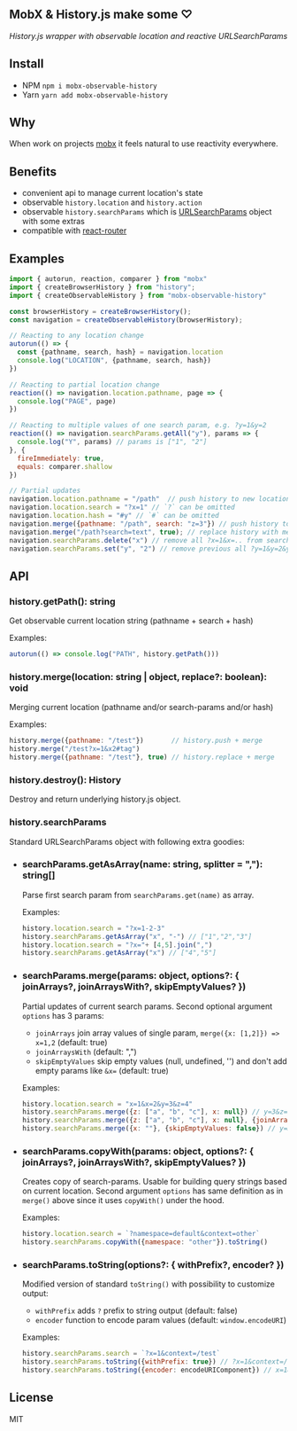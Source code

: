 ## MobX & History.js make some ♡

_History.js wrapper with observable location and reactive URLSearchParams_

## Install
- NPM `npm i mobx-observable-history`
- Yarn `yarn add mobx-observable-history`

## Why
When work on projects [mobx](https://github.com/mobxjs/mobx) it feels natural 
to use reactivity everywhere.

## Benefits
- convenient api to manage current location's state  
- observable `history.location` and `history.action`
- observable `history.searchParams` which is [URLSearchParams](https://developer.mozilla.org/en-US/docs/Web/API/URLSearchParams/URLSearchParams) object with some extras
- compatible with [react-router](https://reacttraining.com/react-router/web/guides/quick-start)

## Examples

```javascript
import { autorun, reaction, comparer } from "mobx"
import { createBrowserHistory } from "history";
import { createObservableHistory } from "mobx-observable-history"

const browserHistory = createBrowserHistory();
const navigation = createObservableHistory(browserHistory);

// Reacting to any location change
autorun(() => {
  const {pathname, search, hash} = navigation.location
  console.log("LOCATION", {pathname, search, hash})
})

// Reacting to partial location change
reaction(() => navigation.location.pathname, page => {
  console.log("PAGE", page)
})

// Reacting to multiple values of one search param, e.g. ?y=1&y=2
reaction(() => navigation.searchParams.getAll("y"), params => {
  console.log("Y", params) // params is ["1", "2"]
}, {
  fireImmediately: true,
  equals: comparer.shallow
})

// Partial updates
navigation.location.pathname = "/path"  // push history to new location, same as navigation.merge("/path")
navigation.location.search = "?x=1" // `?` can be omitted
navigation.location.hash = "#y" // `#` can be omitted
navigation.merge({pathname: "/path", search: "z=3"}) // push history to new location 
navigation.merge("/path?search=text", true); // replace history with merged location  
navigation.searchParams.delete("x") // remove all ?x=1&x=.. from search params
navigation.searchParams.set("y", "2") // remove previous all ?y=1&y=2&y=etc. and set to single value
```

## API

### history.getPath(): string
Get observable current location string (pathname + search + hash)

Examples:
```javascript
autorun(() => console.log("PATH", history.getPath()))
```

### history.merge(location: string | object, replace?: boolean): void
Merging current location (pathname and/or search-params and/or hash)

Examples:
```javascript
history.merge({pathname: "/test"})       // history.push + merge
history.merge("/test?x=1&x2#tag")
history.merge({pathname: "/test"}, true) // history.replace + merge
```

### history.destroy(): History
Destroy and return underlying history.js object.

### history.searchParams
Standard URLSearchParams object with following extra goodies:

- ### searchParams.getAsArray(name: string, splitter = ","): string[]
    Parse first search param from `searchParams.get(name)` as array. 
    
    Examples:
    ```javascript
    history.location.search = "?x=1-2-3"
    history.searchParams.getAsArray("x", "-") // ["1","2","3"]
    history.location.search = "?x="+ [4,5].join(",")
    history.searchParams.getAsArray("x") // ["4","5"]
    ```

- ### searchParams.merge(params: object, options?: { joinArrays?, joinArraysWith?, skipEmptyValues? })
    Partial updates of current search params. Second optional argument `options` has 3 params:
    - `joinArrays` join array values of single param, `merge({x: [1,2]}) => x=1,2` (default: true)
    - `joinArraysWith` (default: ",") 
    - `skipEmptyValues` skip empty values (null, undefined, '') and don't add empty params like `&x=` (default: true)
    
    Examples:
    ```javascript
    history.location.search = "x=1&x=2&y=3&z=4"
    history.searchParams.merge({z: ["a", "b", "c"], x: null}) // y=3&z=a,b,c  
    history.searchParams.merge({z: ["a", "b", "c"], x: null}, {joinArrays: false}) // y=3&z=a&z=b&z=c  
    history.searchParams.merge({x: ""}, {skipEmptyValues: false}) // y=3&z=4&x=
    ```

- ### searchParams.copyWith(params: object, options?: { joinArrays?, joinArraysWith?, skipEmptyValues? })
    Creates copy of search-params. Usable for building query strings based on current location.
    Second argument `options` has same definition as in `merge()` above since it uses `copyWith()` under the hood.
    
    Examples:
    ```javascript
    history.location.search = `?namespace=default&context=other`
    history.searchParams.copyWith({namespace: "other"}).toString()
    ```

- ### searchParams.toString(options?: { withPrefix?, encoder? })
    Modified version of standard `toString()` with possibility to customize output:
    - `withPrefix` adds `?` prefix to string output (default: false)
    - `encoder` function to encode param values (default: `window.encodeURI`) 

    Examples:
    ```javascript
    history.searchParams.search = `?x=1&context=/test`
    history.searchParams.toString({withPrefix: true}) // ?x=1&context=/test 
    history.searchParams.toString({encoder: encodeURIComponent}) // x=1&context=%2Ftest 
    ```

## License
MIT
